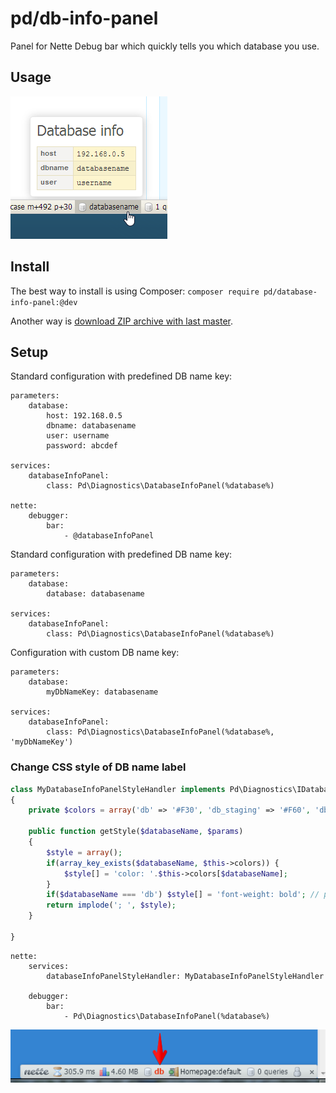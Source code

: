 # pd/db-info-panel

Panel for Nette Debug bar which quickly tells you which database you use.

## Usage

![Screenshot](doc/infopanel.png)

## Install

The best way to install is using Composer:
`composer require pd/database-info-panel:@dev`

Another way is [download ZIP archive with last master](https://github.com/peckadesign/database-info-panel/archive/master.zip).

## Setup

Standard configuration with predefined DB name key:

```
parameters:
	database:
		host: 192.168.0.5
		dbname: databasename
		user: username
		password: abcdef

services:
	databaseInfoPanel:
		class: Pd\Diagnostics\DatabaseInfoPanel(%database%)

nette:
	debugger:
		bar:
			- @databaseInfoPanel
```

Standard configuration with predefined DB name key:
```
parameters:
	database:
		database: databasename

services:
	databaseInfoPanel:
		class: Pd\Diagnostics\DatabaseInfoPanel(%database%)
```

Configuration with custom DB name key:
```
parameters:
	database:
		myDbNameKey: databasename

services:
	databaseInfoPanel:
		class: Pd\Diagnostics\DatabaseInfoPanel(%database%, 'myDbNameKey')
```

### Change CSS style of DB name label

```php
class MyDatabaseInfoPanelStyleHandler implements Pd\Diagnostics\IDatabaseInfoPanelStyleHandler
{
	private $colors = array('db' => '#F30', 'db_staging' => '#F60', 'db_dev' => '#060', 'db_local' => '#00C');

	public function getStyle($databaseName, $params)
	{
		$style = array();
		if(array_key_exists($databaseName, $this->colors)) {
			$style[] = 'color: '.$this->colors[$databaseName];
		}
		if($databaseName === 'db') $style[] = 'font-weight: bold'; // production mode
		return implode('; ', $style);
	}

}
```

```
nette:
	services:
		databaseInfoPanelStyleHandler: MyDatabaseInfoPanelStyleHandler

	debugger:
		bar:
			- Pd\Diagnostics\DatabaseInfoPanel(%database%)
```

![Screenshot](doc/custom-color-production.png)

